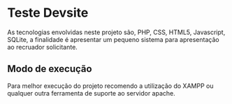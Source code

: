 # Teste Devsite

As tecnologias envolvidas neste projeto são, PHP, CSS, HTML5, Javascript, SQLite, a finalidade é apresentar um pequeno sistema
para apresentação ao recruador solicitante.

## Modo de execução

Para melhor execução do projeto recomendo a utilização do XAMPP ou qualquer outra ferramenta de suporte ao servidor apache.
